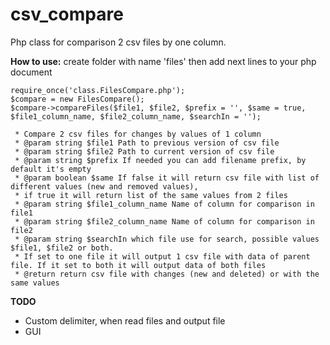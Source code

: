 # csv_compare
Php class for comparison 2 csv files by one column.

**How to use:**
create folder with name 'files' then add next lines to your php document

```
require_once('class.FilesCompare.php');
$compare = new FilesCompare();
$compare->compareFiles($file1, $file2, $prefix = '', $same = true, $file1_column_name, $file2_column_name, $searchIn = '');
```

     * Compare 2 csv files for changes by values of 1 column
     * @param string $file1 Path to previous version of csv file
     * @param string $file2 Path to current version of csv file
     * @param string $prefix If needed you can add filename prefix, by default it's empty
     * @param boolean $same If false it will return csv file with list of different values (new and removed values),
     * if true it will return list of the same values from 2 files
     * @param string $file1_column_name Name of column for comparison in file1
     * @param string $file2_column_name Name of column for comparison in file2
     * @param string $searchIn which file use for search, possible values $file1, $file2 or both. 
     * If set to one file it will output 1 csv file with data of parent file. If it set to both it will output data of both files
     * @return return csv file with changes (new and deleted) or with the same values

**TODO**
* Custom delimiter, when read files and output file
* GUI

